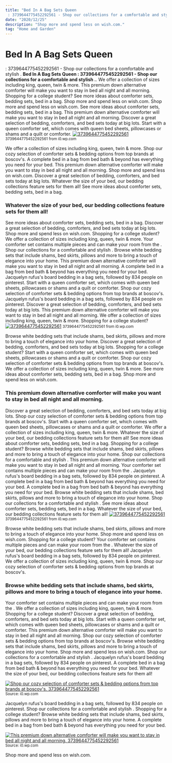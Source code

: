 ```yaml
---
title: "Bed In A Bag Sets Queen : 3739644775452292561 - Shop our collections for a comfortable and stylish ."
date: "2020/12/25"
description: "Shop more and spend less on wish.com."
tag: "Home and Garden"
---
```


# Bed In A Bag Sets Queen : 3739644775452292561 - Shop our collections for a comfortable and stylish .
**Bed In A Bag Sets Queen : 3739644775452292561 - Shop our collections for a comfortable and stylish .**. We offer a collection of sizes including king, queen, twin & more. This premium down alternative comforter will make you want to stay in bed all night and all morning. Shopping for a college student? See more ideas about comforter sets, bedding sets, bed in a bag. Shop more and spend less on wish.com.
Shop more and spend less on wish.com. See more ideas about comforter sets, bedding sets, bed in a bag. This premium down alternative comforter will make you want to stay in bed all night and all morning. Discover a great selection of bedding, comforters, and bed sets today at big lots. Start with a queen comforter set, which comes with queen bed sheets, pillowcases or shams and a quilt or comforter.
[![3739644775452292561](https://i0.wp.com/47363 "3739644775452292561")](https://i0.wp.com/47363)
<small>3739644775452292561 from i0.wp.com</small>

We offer a collection of sizes including king, queen, twin & more. Shop our cozy selection of comforter sets & bedding options from top brands at boscov's. A complete bed in a bag from bed bath & beyond has everything you need for your bed. This premium down alternative comforter will make you want to stay in bed all night and all morning. Shop more and spend less on wish.com. Discover a great selection of bedding, comforters, and bed sets today at big lots. Whatever the size of your bed, our bedding collections feature sets for them all! See more ideas about comforter sets, bedding sets, bed in a bag.

### Whatever the size of your bed, our bedding collections feature sets for them all!
See more ideas about comforter sets, bedding sets, bed in a bag. Discover a great selection of bedding, comforters, and bed sets today at big lots. Shop more and spend less on wish.com. Shopping for a college student? We offer a collection of sizes including king, queen, twin & more. Your comforter set contains multiple pieces and can make your room from the . Shop our collections for a comfortable and stylish . Browse white bedding sets that include shams, bed skirts, pillows and more to bring a touch of elegance into your home. This premium down alternative comforter will make you want to stay in bed all night and all morning. A complete bed in a bag from bed bath & beyond has everything you need for your bed. Jacquelyn rufus's board bedding in a bag sets, followed by 834 people on pinterest. Start with a queen comforter set, which comes with queen bed sheets, pillowcases or shams and a quilt or comforter. Shop our cozy selection of comforter sets & bedding options from top brands at boscov's.
Jacquelyn rufus's board bedding in a bag sets, followed by 834 people on pinterest. Discover a great selection of bedding, comforters, and bed sets today at big lots. This premium down alternative comforter will make you want to stay in bed all night and all morning. We offer a collection of sizes including king, queen, twin & more. Shopping for a college student?
[![3739644775452292561](https://i0.wp.com/47363 "3739644775452292561")](https://i0.wp.com/47363)
<small>3739644775452292561 from i0.wp.com</small>

Browse white bedding sets that include shams, bed skirts, pillows and more to bring a touch of elegance into your home. Discover a great selection of bedding, comforters, and bed sets today at big lots. Shopping for a college student? Start with a queen comforter set, which comes with queen bed sheets, pillowcases or shams and a quilt or comforter. Shop our cozy selection of comforter sets & bedding options from top brands at boscov's. We offer a collection of sizes including king, queen, twin & more. See more ideas about comforter sets, bedding sets, bed in a bag. Shop more and spend less on wish.com.

### This premium down alternative comforter will make you want to stay in bed all night and all morning.
Discover a great selection of bedding, comforters, and bed sets today at big lots. Shop our cozy selection of comforter sets & bedding options from top brands at boscov's. Start with a queen comforter set, which comes with queen bed sheets, pillowcases or shams and a quilt or comforter. We offer a collection of sizes including king, queen, twin & more. Whatever the size of your bed, our bedding collections feature sets for them all! See more ideas about comforter sets, bedding sets, bed in a bag. Shopping for a college student? Browse white bedding sets that include shams, bed skirts, pillows and more to bring a touch of elegance into your home. Shop our collections for a comfortable and stylish . This premium down alternative comforter will make you want to stay in bed all night and all morning. Your comforter set contains multiple pieces and can make your room from the . Jacquelyn rufus's board bedding in a bag sets, followed by 834 people on pinterest. A complete bed in a bag from bed bath & beyond has everything you need for your bed.
A complete bed in a bag from bed bath & beyond has everything you need for your bed. Browse white bedding sets that include shams, bed skirts, pillows and more to bring a touch of elegance into your home. Shop our collections for a comfortable and stylish . See more ideas about comforter sets, bedding sets, bed in a bag. Whatever the size of your bed, our bedding collections feature sets for them all!
[![3739644775452292561](https://i0.wp.com/47363 "3739644775452292561")](https://i0.wp.com/47363)
<small>3739644775452292561 from i0.wp.com</small>

Browse white bedding sets that include shams, bed skirts, pillows and more to bring a touch of elegance into your home. Shop more and spend less on wish.com. Shopping for a college student? Your comforter set contains multiple pieces and can make your room from the . Whatever the size of your bed, our bedding collections feature sets for them all! Jacquelyn rufus's board bedding in a bag sets, followed by 834 people on pinterest. We offer a collection of sizes including king, queen, twin & more. Shop our cozy selection of comforter sets & bedding options from top brands at boscov's.

### Browse white bedding sets that include shams, bed skirts, pillows and more to bring a touch of elegance into your home.
Your comforter set contains multiple pieces and can make your room from the . We offer a collection of sizes including king, queen, twin & more. Shopping for a college student? Discover a great selection of bedding, comforters, and bed sets today at big lots. Start with a queen comforter set, which comes with queen bed sheets, pillowcases or shams and a quilt or comforter. This premium down alternative comforter will make you want to stay in bed all night and all morning. Shop our cozy selection of comforter sets & bedding options from top brands at boscov's. Browse white bedding sets that include shams, bed skirts, pillows and more to bring a touch of elegance into your home. Shop more and spend less on wish.com. Shop our collections for a comfortable and stylish . Jacquelyn rufus's board bedding in a bag sets, followed by 834 people on pinterest. A complete bed in a bag from bed bath & beyond has everything you need for your bed. Whatever the size of your bed, our bedding collections feature sets for them all!


[![Shop our cozy selection of comforter sets & bedding options from top brands at boscov's. 3739644775452292561](https://i1.wp.com/5599652979522801486 "3739644775452292561")](https://i0.wp.com/47363)
<small>Source: i0.wp.com</small>

Jacquelyn rufus's board bedding in a bag sets, followed by 834 people on pinterest. Shop our collections for a comfortable and stylish . Shopping for a college student? Browse white bedding sets that include shams, bed skirts, pillows and more to bring a touch of elegance into your home. A complete bed in a bag from bed bath & beyond has everything you need for your bed.

[![This premium down alternative comforter will make you want to stay in bed all night and all morning. 3739644775452292561](https://i1.wp.com/5599652979522801486 "3739644775452292561")](https://i0.wp.com/47363)
<small>Source: i0.wp.com</small>

Shop more and spend less on wish.com.